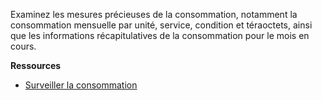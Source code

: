 Examinez les mesures précieuses de la consommation, notamment la consommation mensuelle par unité, service, condition et téraoctets, ainsi que les informations récapitulatives de la consommation pour le mois en cours.

**Ressources**

-   [Surveiller la consommation](https://docs.teradata.com/search/all?query=Monitoring+Consumption&content-lang=en-US)
